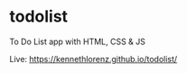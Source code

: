 # todolist

To Do List app with HTML, CSS &amp; JS
<br>

Live: https://kennethlorenz.github.io/todolist/
